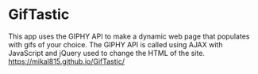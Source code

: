 # GifTastic
This app uses the GIPHY API to make a dynamic web page that populates with gifs of your choice. 
The GIPHY API is called using AJAX with JavaScript and jQuery used to change the HTML of the site.
https://mikal815.github.io/GifTastic/